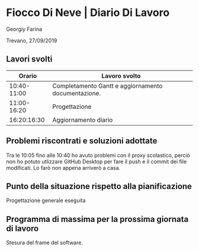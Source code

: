 # Fiocco Di Neve | Diario Di Lavoro
Georgiy Farina

Trevano, 27/09/2019
## Lavori svolti
  Orario | Lavoro svolto
  ---------------- | -------------
  10:40-11:00 | Completamento Gantt e aggiornamento documentazione.
  11:00-16:20    | Progettazione
  16:20:16:30    | Aggiornamento diario
  

## Problemi riscontrati e soluzioni adottate
   Tra le 10:05 fino alle 10:40 ho avuto problemi con il proxy scolastico, perciò non ho potuto utlizzare GitHub Desktop per fare il push e il commit dei file modificati. Lo farò non appena arriverò a casa.
   
## Punto della situazione rispetto alla pianificazione
   Progettazione generale eseguita
   

## Programma di massima per la prossima giornata di lavoro
   Stesura del frame del software.
   

